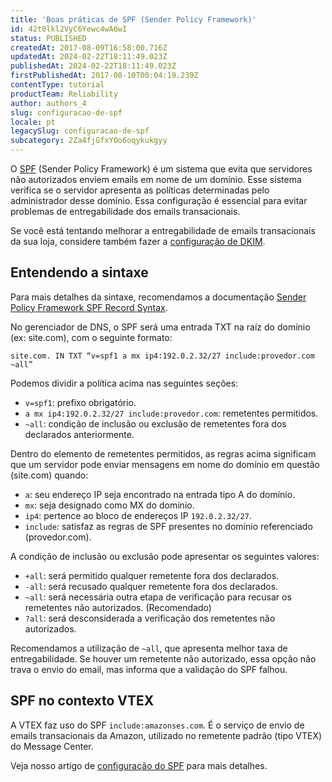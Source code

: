 ```yaml
---
title: 'Boas práticas de SPF (Sender Policy Framework)'
id: 42t0lkl2VyC6Yewc4wA6wI
status: PUBLISHED
createdAt: 2017-08-09T16:58:00.716Z
updatedAt: 2024-02-22T18:11:49.023Z
publishedAt: 2024-02-22T18:11:49.023Z
firstPublishedAt: 2017-08-10T00:04:19.239Z
contentType: tutorial
productTeam: Reliability
author: authors_4
slug: configuracao-de-spf
locale: pt
legacySlug: configuracao-de-spf
subcategory: 2Za4fjGfxYOo6oqykukgyy
---
```


O [SPF](http://www.open-spf.org/Introduction/) (Sender Policy Framework) é um sistema que evita que servidores não autorizados enviem emails em nome de um domínio. Esse sistema verifica se o servidor apresenta as políticas determinadas pelo administrador desse domínio. Essa configuração é essencial para evitar problemas de entregabilidade dos emails transacionais.

Se você está tentando melhorar a entregabilidade de emails transacionais da sua loja, considere também fazer a [configuração de DKIM](https://developers.vtex.com/docs/guides/setting-up-dkim-for-transactional-emails).

## Entendendo a sintaxe

Para mais detalhes da sintaxe, recomendamos a documentação [Sender Policy Framework SPF Record Syntax](http://www.open-spf.org/SPF_Record_Syntax/).

No gerenciador de DNS, o SPF será uma entrada TXT na raíz do domínio (ex: site.com), com o seguinte formato:

`site.com. IN TXT “v=spf1 a mx ip4:192.0.2.32/27 include:provedor.com ~all”`

Podemos dividir a política acima nas seguintes seções:

- `v=spf1`: prefixo obrigatório.
- `a mx ip4:192.0.2.32/27 include:provedor.com`: remetentes permitidos.
- `~all`: condição de inclusão ou exclusão de remetentes fora dos declarados anteriormente.

Dentro do elemento de remetentes permitidos, as regras acima significam que um servidor pode enviar mensagens em nome do domínio em questão (site.com) quando:

- `a`: seu endereço IP seja encontrado na entrada tipo A do domínio.
- `mx`: seja designado como MX do domínio.
- `ip4`: pertence ao bloco de endereços IP `192.0.2.32/27`.
- `include`: satisfaz as regras de SPF presentes no domínio referenciado (provedor.com).

A condição de inclusão ou exclusão pode apresentar os seguintes valores:

- `+all`: será permitido qualquer remetente fora dos declarados.
- `-all`: será recusado qualquer remetente fora dos declarados.
- `~all`: será necessária outra etapa de verificação para recusar os remetentes não autorizados. (Recomendado)
- `?all`: será desconsiderada a verificação dos remetentes não autorizados.

Recomendamos a utilização de `~all`, que apresenta melhor taxa de entregabilidade. Se houver um remetente não autorizado, essa opção não trava o envio do email, mas informa que a validação do SPF falhou.

## SPF no contexto VTEX

A VTEX faz uso do SPF `include:amazonses.com`. É o serviço de envio de emails transacionais da Amazon, utilizado no remetente padrão (tipo VTEX) do Message Center.

Veja nosso artigo de [configuração do SPF](https://developers.vtex.com/vtex-rest-api/docs/setting-up-the-spf) para mais detalhes.
